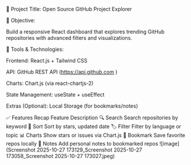 🚀 Project Title:
Open Source GitHub Project Explorer

🎯 Objective:

Build a responsive React dashboard that explores trending GitHub repositories with advanced filters and visualizations.

🧰 Tools & Technologies:

Frontend: React.js + Tailwind CSS

API: GitHub REST API (https://api.github.com
)

Charts: Chart.js (via react-chartjs-2)

State Management: useState + useEffect

Extras (Optional): Local Storage (for bookmarks/notes)

✅ Features Recap
Feature	Description
🔍 Search	Search repositories by keyword
🌟 Sort	Sort by stars, updated date
🏷️ Filter	Filter by language or topic
📊 Charts	Show stars or issues via Chart.js
💾 Bookmark	Save favorite repos locally
📝 Notes	Add personal notes to bookmarked repos
![image](Screenshot 2025-10-27 173129_Screenshot 2025-10-27 173058_Screenshot 2025-10-27 173027.jpeg)


